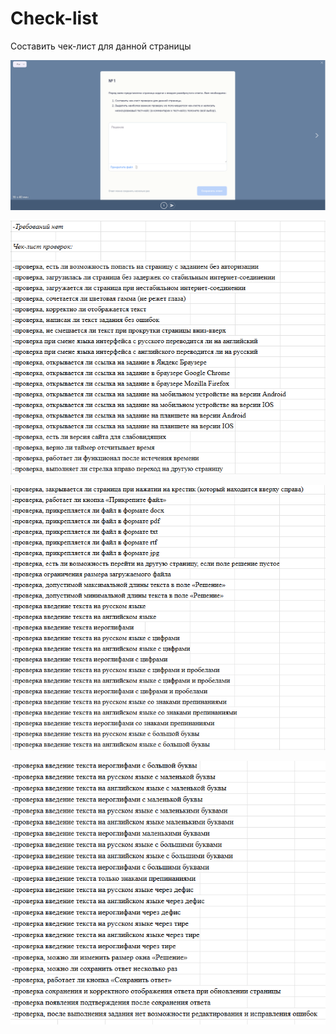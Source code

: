 # Check-list
Составить чек-лист для данной страницы

![Чек-лист](https://github.com/OlesyaCh14/Check-list/blob/364c46dd3b91a8b8b38fd98c9b329535bbb9ab2b/%D1%87%D0%B5%D0%BA-%D0%BB%D0%B8%D1%81%D1%82.PNG)

![Чек-лист](https://github.com/OlesyaCh14/Check-list/blob/dd763558b2ce027e6e8df4a7064b5858c1bb28da/%D1%87%D0%B5%D0%BA-%D0%BB%D0%B8%D1%81%D1%82%20%D0%BF%D0%B5%D1%80.PNG)

![Чек-лист](https://github.com/OlesyaCh14/Check-list/blob/dd763558b2ce027e6e8df4a7064b5858c1bb28da/%D1%87%D0%B5%D0%BA%20%D0%BB%D0%B8%D1%81%D1%82%203.PNG)

![Чек-лист](https://github.com/OlesyaCh14/Check-list/blob/dd763558b2ce027e6e8df4a7064b5858c1bb28da/%D1%87%D0%B5%D0%BA%20%D0%BB%D0%B8%D1%81%D1%82%204.PNG)
